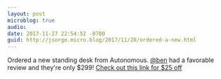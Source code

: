 ```yaml
---
layout: post
microblog: true
audio: 
date: 2017-11-27 22:54:52 -0700
guid: http://jsorge.micro.blog/2017/11/28/ordered-a-new.html
---
```

Ordered a new standing desk from Autonomous. [@ben](https://micro.blog/ben) had a favorable review and they're only $299! [Check out this link for $25 off](https://www.autonomous.ai?&rid=f76205&utm_campaign=referrals&utm_source=referrals_twitter&utm_medium=f76205&utm_term=referrals_share)
